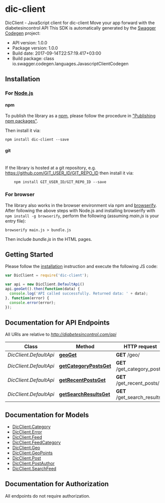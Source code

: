 # dic-client

DicClient - JavaScript client for dic-client
Move your app forward with the diabetesincontrol API
This SDK is automatically generated by the [Swagger Codegen](https://github.com/swagger-api/swagger-codegen) project:

- API version: 1.0.0
- Package version: 1.0.0
- Build date: 2017-09-14T22:57:19.417+03:00
- Build package: class io.swagger.codegen.languages.JavascriptClientCodegen

## Installation

### For [Node.js](https://nodejs.org/)

#### npm

To publish the library as a [npm](https://www.npmjs.com/),
please follow the procedure in ["Publishing npm packages"](https://docs.npmjs.com/getting-started/publishing-npm-packages).

Then install it via:

```shell
npm install dic-client --save
```

#### git
#
If the library is hosted at a git repository, e.g.
https://github.com/GIT_USER_ID/GIT_REPO_ID
then install it via:

```shell
    npm install GIT_USER_ID/GIT_REPO_ID --save
```

### For browser

The library also works in the browser environment via npm and [browserify](http://browserify.org/). After following
the above steps with Node.js and installing browserify with `npm install -g browserify`,
perform the following (assuming *main.js* is your entry file):

```shell
browserify main.js > bundle.js
```

Then include *bundle.js* in the HTML pages.

## Getting Started

Please follow the [installation](#installation) instruction and execute the following JS code:

```javascript
var DicClient = require('dic-client');

var api = new DicClient.DefaultApi()
api.geoGet().then(function(data) {
  console.log('API called successfully. Returned data: ' + data);
}, function(error) {
  console.error(error);
});


```

## Documentation for API Endpoints

All URIs are relative to *http://diabetesincontrol.com/api*

Class | Method | HTTP request | Description
------------ | ------------- | ------------- | -------------
*DicClient.DefaultApi* | [**geoGet**](docs/DefaultApi.md#geoGet) | **GET** /geo/ | Get Geo
*DicClient.DefaultApi* | [**getCategoryPostsGet**](docs/DefaultApi.md#getCategoryPostsGet) | **GET** /get_category_posts/ | Categories
*DicClient.DefaultApi* | [**getRecentPostsGet**](docs/DefaultApi.md#getRecentPostsGet) | **GET** /get_recent_posts/ | Pagination Categories
*DicClient.DefaultApi* | [**getSearchResultsGet**](docs/DefaultApi.md#getSearchResultsGet) | **GET** /get_search_results/ | Free search


## Documentation for Models

 - [DicClient.Category](docs/Category.md)
 - [DicClient.Error](docs/Error.md)
 - [DicClient.Feed](docs/Feed.md)
 - [DicClient.FeedCategory](docs/FeedCategory.md)
 - [DicClient.Geo](docs/Geo.md)
 - [DicClient.GeoPoints](docs/GeoPoints.md)
 - [DicClient.Post](docs/Post.md)
 - [DicClient.PostAuthor](docs/PostAuthor.md)
 - [DicClient.SearchFeed](docs/SearchFeed.md)


## Documentation for Authorization

 All endpoints do not require authorization.

